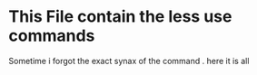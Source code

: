 # This File contain the less use commands

Sometime i forgot the exact synax of the command . here it is all
